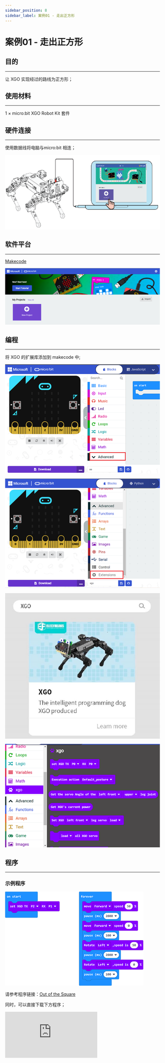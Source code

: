 ```yaml
---
sidebar_position: 8
sidebar_label: 案例01 - 走出正方形
---
```


# 案例01 - 走出正方形

## 目的
---
让 XGO 实现经过的路线为正方形；



## 使用材料
---
1 × micro:bit XGO Robot Kit 套件



## 硬件连接
---
使用数据线将电脑与micro:bit 相连；

![](./images/microbit-xgo-robot-kit-22.png)



## 软件平台
---
[Makecode](https://makecode.microbit.org/#)

![](./images/microbit-xgo-robot-kit-10.png)



## 编程
---


将 XGO 的扩展库添加到 makecode 中;

![](./images/microbit-xgo-robot-kit-11.png)

![](./images/microbit-xgo-robot-kit-12.png)

![](./images/microbit-xgo-robot-kit-13.png)

![](./images/microbit-xgo-robot-kit-14.png)



## 程序
---
### 示例程序



![](./images/microbit-xgot-robot-kit-case01-out-of-the-square-01.png)



请参考程序链接：[Out of the Square](https://makecode.microbit.org/_3WaJt82pkbqd)

同时，可以直接下载下方程序；


<div
    style={{
        position: 'relative',
        paddingBottom: '60%',
        overflow: 'hidden',
    }}
>
    <iframe
        src="https://makecode.microbit.org/_3WaJt82pkbqd"
        frameborder="0"
        sandbox="allow-popups allow-forms allow-scripts allow-same-origin"
        style={{
            position: 'absolute',
            width: '100%',
            height: '100%',
        }}
    />
</div>


## 相关问题
---
如果 XGO 没有完全走出正方形轨迹，可适当调整时间和速度；



## 思考
---
能否让 XGO 走出圆形轨迹？
